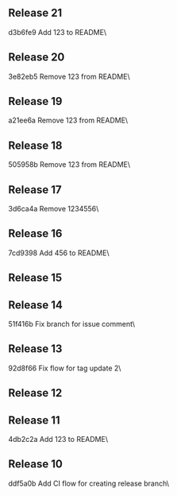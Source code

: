 ## Release 21
d3b6fe9 Add 123 to README\

## Release 20
3e82eb5 Remove 123 from README\

## Release 19
a21ee6a Remove 123 from README\

## Release 18
505958b Remove 123 from README\

## Release 17
3d6ca4a Remove 1234556\

## Release 16
7cd9398 Add 456 to README\

## Release 15

## Release 14
51f416b Fix branch for issue comment\

## Release 13
92d8f66 Fix flow for tag update 2\

## Release 12

## Release 11
4db2c2a Add 123 to README\

## Release 10
ddf5a0b Add CI flow for creating release branch\

